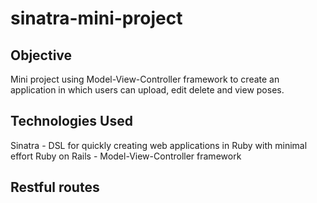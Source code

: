 # sinatra-mini-project

## Objective

Mini project using Model-View-Controller framework to create an application in which users can upload, edit delete and view poses.

## Technologies Used

Sinatra - DSL for quickly creating web applications in Ruby with minimal effort
Ruby on Rails - Model-View-Controller framework

## Restful routes 
